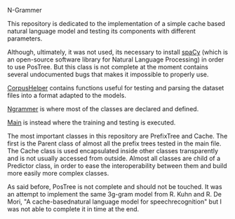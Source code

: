 N-Grammer

This repository is dedicated to the implementation of a simple cache based natural language model and testing its components with different parameters.

Although, ultimately, it was not used, its necessary to install [spaCy](https://spacy.io/) (which is an open-source software library for Natural Language Processing) in order to use PosTree. But this class is not complete at the moment contains several undocumented bugs that makes it impossible to properly use.

[CorpusHelper](ngrammer/CorpusHelper.py) contains functions useful for testing and parsing the dataset files into a format adapted to the models.

[Ngrammer](ngrammer/Ngrammer.py) is where most of the classes are declared and defined.

[Main](main.py) is instead where the training and testing is executed.

The most important classes in this repository are PrefixTree and Cache. The first is the Parent class of almost all the prefix trees tested in the main file. The Cache class is used encapsulated inside other classes transparently and is not usually accessed from outside. Almost all classes are child of a Predictor class, in order to ease the interoperability between them and build more easily more complex classes.

As said before, PosTree is not complete and should not be touched. It was an attempt to implement the same 3g-gram model from R. Kuhn and R. De Mori, "A cache-basednatural language model for speechrecognition" but I was not able to complete it in time at the end.
